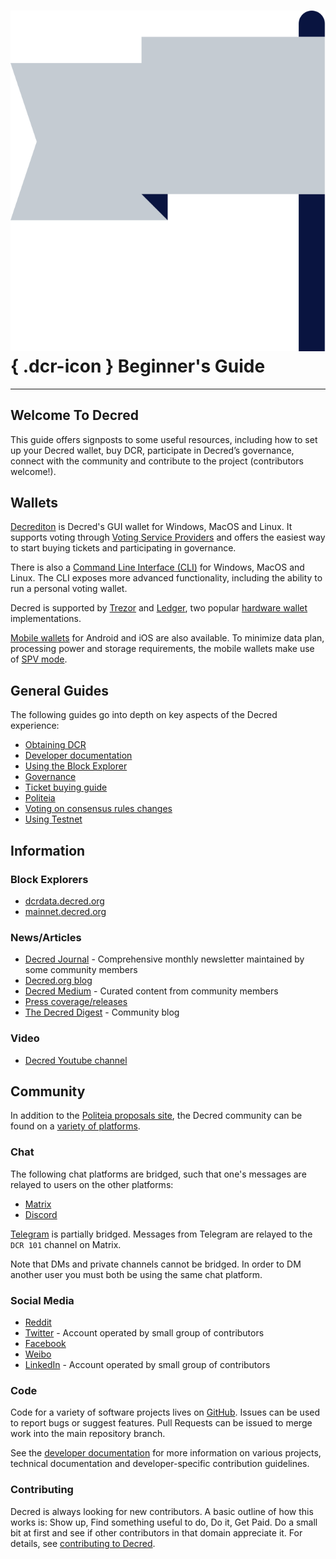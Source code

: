# ![](../img/dcr-icons/Flag.svg){ .dcr-icon } Beginner's Guide

---

## Welcome To Decred

This guide offers signposts to some useful resources, including how to set up your Decred wallet, buy DCR, participate in Decred’s governance, connect with the community and contribute to the project (contributors welcome!).

## Wallets

[Decrediton](../wallets/decrediton/decrediton-setup.md) is Decred's GUI wallet
for Windows, MacOS and Linux.
It supports voting through [Voting Service Providers](https://decred.org/vsp/)
and offers the easiest way to start buying tickets and participating in
governance.

There is also a [Command Line Interface (CLI)](../wallets/cli/cli-installation.md) for
Windows, MacOS and Linux.
The CLI exposes more advanced functionality, including the ability to run a
personal voting wallet.

Decred is supported by [Trezor](https://trezor.io/) and
[Ledger](https://www.ledger.com/), two popular
[hardware wallet](../wallets/hardware-wallets.md) implementations.

[Mobile wallets](../wallets/mobile-wallets.md) for Android and iOS are also
available.
To minimize data plan, processing power and storage requirements, the mobile
wallets make use of [SPV mode](../wallets/spv.md).

## General Guides

The following guides go into depth on key aspects of the Decred experience:

* [Obtaining DCR](obtaining-dcr.md)
* [Developer documentation](https://devdocs.decred.org/)
* [Using the Block Explorer](using-the-block-explorer.md)
* [Governance](../governance/overview.md)
* [Ticket buying guide](../proof-of-stake/overview.md)
* [Politeia](../governance/politeia/overview.md)
* [Voting on consensus rules changes](../governance/consensus-rule-voting/overview.md)
* [Using Testnet](https://devdocs.decred.org/environments/testnet/)

## Information

### Block Explorers

* [dcrdata.decred.org](https://dcrdata.decred.org/)
* [mainnet.decred.org](https://mainnet.decred.org/)

### News/Articles

* [Decred Journal](https://xaur.github.io/decred-news/) - Comprehensive monthly newsletter maintained by some community members
* [Decred.org blog](https://blog.decred.org)
* [Decred Medium](https://medium.com/decred) - Curated content from community members
* [Press coverage/releases](https://decred.org/press/)
* [The Decred Digest](https://thedecreddigest.com/) - Community blog

### Video

* [Decred Youtube channel](https://www.youtube.com/decredchannel)

## Community

In addition to the [Politeia proposals site](https://proposals.decred.org), the Decred community can be found on a [variety of platforms](https://decred.org/community/).

### Chat

The following chat platforms are bridged, such that one's messages are relayed
to users on the other platforms:

* [Matrix](https://chat.decred.org/)
* [Discord](https://discord.gg/dXSmwvYury)

[Telegram](https://t.me/decred) is partially bridged. Messages from Telegram are
relayed to the `DCR 101` channel on Matrix.

Note that DMs and private channels cannot be bridged. In order to DM another
user you must both be using the same chat platform.

### Social Media

* [Reddit](https://www.reddit.com/r/decred)
* [Twitter](https://twitter.com/decredproject) - Account operated by small group of contributors
* [Facebook](https://facebook.com/decredproject)
* [Weibo](https://weibo.com/DecredProject)
* [LinkedIn](https://www.linkedin.com/company/decredproject/) - Account operated by small group of contributors

### Code

Code for a variety of software projects lives on [GitHub](https://github.com/decred). Issues can be used to report bugs or suggest features. Pull Requests can be issued to merge work into the main repository branch.

See the [developer documentation](https://devdocs.decred.org/) for more information on various projects, technical documentation and developer-specific contribution guidelines.

### Contributing

Decred is always looking for new contributors. A basic outline of how this works is: Show up, Find something useful to do, Do it, Get Paid. Do a small bit at first and see if other contributors in that domain appreciate it. For details, see  [contributing to Decred](../contributing/overview.md).
